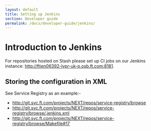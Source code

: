 ```yaml
---
layout: default
title: Setting up Jenkins
section: Developer guide
permalink: /docs/developer-guide/jenkins/
---
```


# Introduction to Jenkins

For repositories hosted on Stash please set up CI jobs on our Jenkins instance: http://ftjen06392-lvpr-uk-p.osb.ft.com:8181.

## Storing the configuration in XML

See Service Registry as an example:-
- http://git.svc.ft.com/projects/NEXT/repos/service-registry/browse
- http://git.svc.ft.com/projects/NEXT/repos/service-registry/browse/.jenkins.xml
- http://git.svc.ft.com/projects/NEXT/repos/service-registry/browse/Makefile#17
